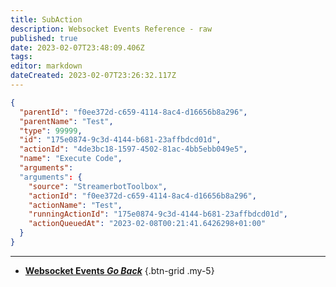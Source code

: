 ```yaml
---
title: SubAction
description: Websocket Events Reference - raw
published: true
date: 2023-02-07T23:48:09.406Z
tags: 
editor: markdown
dateCreated: 2023-02-07T23:26:32.117Z
---
```


```json
{
  "parentId": "f0ee372d-c659-4114-8ac4-d16656b8a296",
  "parentName": "Test",
  "type": 99999,
  "id": "175e0874-9c3d-4144-b681-23affbdcd01d",
  "actionId": "4de3bc18-1597-4502-81ac-4bb5ebb049e5",
  "name": "Execute Code",
  "arguments":
  "arguments": {
    "source": "StreamerbotToolbox",
    "actionId": "f0ee372d-c659-4114-8ac4-d16656b8a296",
    "actionName": "Test",
    "runningActionId": "175e0874-9c3d-4144-b681-23affbdcd01d",
    "actionQueuedAt": "2023-02-08T00:21:41.6426298+01:00"
  }
}
```

---

- [<i class="mdi mdi-chevron-left"></i>**Websocket Events *Go Back***](/Servers-Clients/WebSocket-Server/Events)
{.btn-grid .my-5}